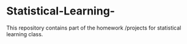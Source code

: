 # Statistical-Learning-
This repository contains part of the homework /projects for statistical learning class.
